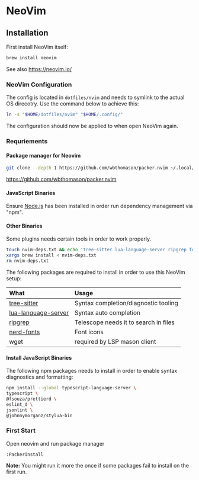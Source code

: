 # NeoVim

## Installation

First install NeoVim itself:

```sh
brew install neovim
```

See also <https://neovim.io/>

### NeoVim Configuration

The config is located in `dotfiles/nvim` and needs to symlink to the  actual
OS direcotry.
Use the command below to achieve this:

```sh
ln -s "$HOME/dotfiles/nvim" "$HOME/.config/"
```

The configuration should now be applied to when open NeoVim again.

### Requriements

#### Package manager for Neovim

```sh
git clone --depth 1 https://github.com/wbthomason/packer.nvim ~/.local/share/nvim/site/pack/packer/start/packer.nvim
```

<https://github.com/wbthomason/packer.nvim>

#### JavaScript Binaries

Ensure [Node.js] has been installed in order run dependency management via
"npm".

[Node.js]: https://nodejs.org

#### Other Binaries

Some plugins needs certain tools in order to work properly.

```sh
touch nvim-deps.txt && echo 'tree-sitter lua-language-server ripgrep font-hack-nerd-font wget' >> nvim-deps.txt
xargs brew install < nvim-deps.txt
rm nvim-deps.txt
```

The following packages are required to install in order to use this NeoVim setup:

| What| Usage |
|:---|:---|
| [tree-sitter]         | Syntax completion/diagnostic tooling  |
| [lua-language-server] | Syntax auto completion                |
| [ripgrep]             | Telescope needs it to search in files |
| [nerd-fonts]          | Font icons                            |
| wget                  | required by LSP mason client          |

[tree-sitter]: https://github.com/tree-sitter/tree-sitter
[lua-language-server]: https://github.com/sumneko/lua-language-server
[ripgrep]: https://github.com/BurntSushi/ripgrep#installation
[nerd-fonts]: https://github.com/ryanoasis/nerd-fonts

#### Install JavaScript Binaries

The following npm packages needs to install in order to enable syntax
diagnostics and formatting:

```sh
npm install --global typescript-language-server \
typescript \
@fsouza/prettierd \
eslint_d \
jsonlint \
@johnnymorganz/stylua-bin
```

### First Start

Open neovim and run package manager

```vim
:PackerInstall
```

**Note:** You might run it more the once if some packages fail to install on
the first run.
